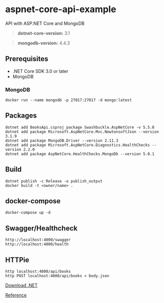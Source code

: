 # aspnet-core-api-example
API with ASP.NET Core and MongoDB

> **dotnet-core-version:** 3.1

> **mongodb-version:** 	4.4.3

## Prerequisites

* .NET Core SDK 3.0 or later
* MongoDB 

### MongoDB

``` 
docker run --name mongodb -p 27017:27017 -d mongo:latest
```

## Packages

```
dotnet add BooksApi.csproj package Swashbuckle.AspNetCore -v 5.5.0
dotnet add package Microsoft.AspNetCore.Mvc.NewtonsoftJson --version 3.1.9
dotnet add package MongoDB.Driver --version 2.11.3
dotnet add package Microsoft.AspNetCore.Diagnostics.HealthChecks --version 2.2.0
dotnet add package AspNetCore.HealthChecks.MongoDb --version 5.0.1

```

## Build

```
dotnet publish -c Release -o publish_output
docker build -t <owner/name> .
```

## docker-compose

```
docker-compose up -d 
```

## Swagger/Healthcheck

```
http://localhost:4000/swagger
http://localhost:4000/health
```

## HTTPie

```
http localhost:4000/api/books
http POST localhost:4000/api/books < body.json

```

[Download .NET](https://dotnet.microsoft.com/download)

[Reference](https://docs.microsoft.com/en-us/aspnet/core/tutorials/first-mongo-app?view=aspnetcore-3.1&tabs=visual-studio-code#test-the-web-api)
